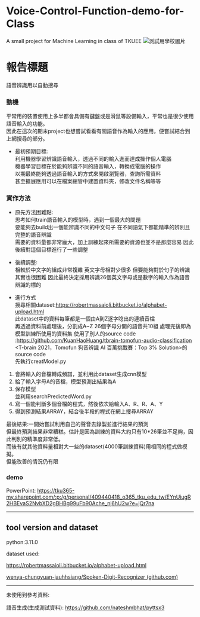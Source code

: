 # Voice-Control-Function-demo-for-Class
A small project for Machine Learning in class of TKUEE
![測試用學校圖片](http://www.ee.tku.edu.tw/wp-content/uploads/2017/03/%E6%B7%A1%E6%B1%9F%E5%A4%A7%E5%AD%B8%E9%9B%BB%E6%A9%9F-06.png)  
# 報告標題
語音辨識用以自動搜尋

### 動機
平常用的裝置使用上多半都會具備有鍵盤或是滑鼠等設備輸入，平常也是很少使用語音輸入的功能。  
因此在這次的期末project也想嘗試看看有關語音作為輸入的應用，便嘗試結合到上網搜尋的部分。
 - 最初預期目標:  
利用機器學習辨識語音輸入，透過不同的輸入進而達成操作個人電腦  
機器學習目標在於能夠辨識不同的語音輸入，轉換成電腦的操作  
以期最終能夠透過語音輸入的方式來開啟瀏覽器，查詢所需資料  
甚至擴展應用可以在檔案總管中建置資料夾，修改文件名稱等等  

### 實作方法
 - 原先方法困難點:  
思考如何train語音輸入的模型時，遇到一個最大的問題  
要能夠去build出一個能辨識不同的中文句子 在不同語氣下都能精準的辨別且完整的語音辨識  
需要的資料量都非常龐大，加上訓練起來所需要的資源也並不是那麼容易
因此後續對這個目標進行了一些調整  
 - 後續調整:  
相較於中文字的組成非常複雜 英文字母相對少很多 但要能夠對於句子的辨識其實也很困難
因此最終決定採用辨識26個英文字母或是數字的輸入作為語音辨識的標的

 - 進行方式  
搜尋相關dataset:https://robertmassaioli.bitbucket.io/alphabet-upload.html  
此dataset中的資料每筆都是一個由A到Z逐字唸出的連續音檔  
再透過資料前處理後，分割成A~Z 26個字母分開的語音共10組
處理完後即為模型訓練所使用的資料集
使用了別人的source code :https://github.com/KuanHaoHuang/tbrain-tomofun-audio-classification  
<T-brain 2021，Tomofun 狗音辨識 AI 百萬挑戰賽：Top 3% Solution>的source code  
先執行creatModel.py  
 1. 會將輸入的音檔轉成頻譜，並利用此dataset生成cnn模型  
 2. 給了輸入字母A的音檔，模型預測出結果為A  
 3. 保存模型  
並利用searchPredictedWord.py  
 4. 寫一個能判斷多個音檔的程式，然後依次給輸入A、R、R、A、Y  
 5. 得到預測結果ARRAY，結合後半段的程式在網上搜尋ARRAY  

最後結果:一開始嘗試利用自己的聲音去錄製並進行結果的預測  
但最終預測結果非常糟糕。估計是因為訓練的資料大約只有10*26筆並不足夠，因此判別的精準度非常低。  
而後有就其他資料量相對大一些的dataset(4000筆訓練資料)用相同的程式做模擬。  
但能改善的情況仍有限
### demo  
PowerPoint: https://tku365-my.sharepoint.com/:p:/g/personal/409440418_o365_tku_edu_tw/EYnUiugR2HBEvaS2NvbXD2gBHBg99uFb90Ache_nj6hU2w?e=jQr7na

---
## tool version and dataset
python:3.11.0

dataset used: 

[https://robertmassaioli.bitbucket.io/alphabet-upload.html ​](https://robertmassaioli.bitbucket.io/alphabet-upload.html?)

[wenya-chungyuan-jauhhsiang/Spoken-Digit-Recognizer (github.com) ](https://github.com/wenya-chungyuan-jauhhsiang/Spoken-Digit-Recognizer)

---
未使用到參考資料:

語音生成(生成測試資料):
https://github.com/nateshmbhat/pyttsx3

